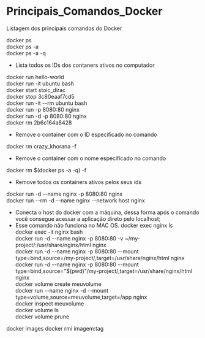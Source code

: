 # Principais_Comandos_Docker
Listagem dos principais comandos do Docker

docker ps  
docker ps -a  
docker ps -a -q  
  - Lista todos os IDs dos contaners ativos no computador

docker run hello-world   
docker run -it ubuntu bash  
docker start stoic_dirac  
docker stop 3c80eaaf7cd5  
docker run -it --rm ubuntu bash  
docker run -p 8080:80 nginx  
docker run -d -p 8080:80 nginx  
docker rm 2b6c164a8428  
  - Remove o container com o ID especificado no comando

docker rm crazy_khorana -f  
  - Remove o container com o nome especificado no comando

docker rm $(docker ps -a -q) -f  
  - Remove todos os containers ativos pelos seus ids

docker run -d --name nginx -p 8080:80 nginx  
docker run --rm -d --name nginx --network host nginx  
  - Conecta o host do docker com a máquina, dessa forma após o comando você consegue acessar a aplicação direto pelo localhost;
  - Esse comando não funciona no MAC OS.
docker exec nginx ls  
docker exec -it nginx bash  
docker run -d --name nginx -p 8080:80 -v ~/my-project/:/usr/share/nginx/html nginx  
docker run -d --name nginx -p 8080:80 --mount type=bind,source=/my-project/,target=/usr/share/nginx/html nginx  
docker run -d --name nginx -p 8080:80 --mount type=bind,source="$(pwd)"/my-project/,target=/usr/share/nginx/html nginx  
docker volume create meuvolume  
docker run --name nginx -d --mount type=volume,source=meuvolume,target=/app nginx  
docker inspect meuvolume  
docker volume ls  
docker volume prune  

docker images 
docker rmi imagem:tag  
